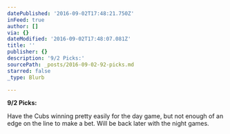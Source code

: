 ```yaml
---
datePublished: '2016-09-02T17:48:21.750Z'
inFeed: true
author: []
via: {}
dateModified: '2016-09-02T17:48:07.081Z'
title: ''
publisher: {}
description: '9/2 Picks:'
sourcePath: _posts/2016-09-02-92-picks.md
starred: false
_type: Blurb

---
```

**9/2 Picks:**

Have the Cubs winning pretty easily for the day game, but not enough of an edge on the line to make a bet. Will be back later with the night games.